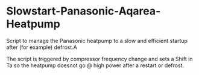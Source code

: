 # Slowstart-Panasonic-Aqarea-Heatpump
Script to manage the Panasonic heatpump to a slow and efficient startup after (for example) defrost.A

The script is triggered by compressor frequency change and sets a Shift in Ta so the heatpump doesnot go @ high power after a restart or defrost.
